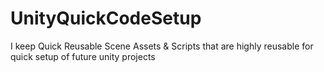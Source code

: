 # UnityQuickCodeSetup
I keep Quick Reusable Scene Assets & Scripts that are highly reusable for quick setup of future unity projects
